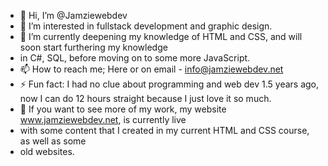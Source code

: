 - 👋 Hi, I’m @Jamziewebdev
- 👀 I’m interested in fullstack development and graphic design.
- 🌱 I’m currently deepening my knowledge of HTML and CSS, and will soon start furthering my knowledge
- in C#, SQL, before moving on to some more JavaScript.
- 📫 How to reach me; Here or on email - info@jamziewebdev.net
- ⚡ Fun fact: I had no clue about programming and web dev 1.5 years ago, now I can do 12 hours straight because I just love it so much.
- 🔎 If you want to see more of my work, my website www.jamziewebdev.net, is currently live
- with some content that I created in my current HTML and CSS course, as well as some
- old websites.

<!---
Jamziewebdev/Jamziewebdev is a ✨ special ✨ repository because its `README.md` (this file) appears on your GitHub profile.
You can click the Preview link to take a look at your changes.
--->
